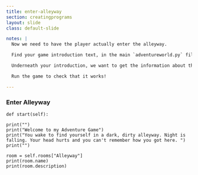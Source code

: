 ```yaml
---
title: enter-alleyway
section: creatingprograms
layout: slide
class: default-slide

notes: |
  Now we need to have the player actually enter the alleyway.

  Find your game introduction text, in the main `adventureworld.py` file.

  Underneath your introduction, we want to get the information about the Alleyway and print it our for the user.

  Run the game to check that it works!

---
```


### Enter Alleyway

    def start(self):
    
    print("")
    print("Welcome to my Adventure Game")
    print("You wake to find yourself in a dark, dirty alleyway. Night is falling. Your head hurts and you can't remember how you got here. ")
    print("")
    
    room = self.rooms["Alleyway"]
    print(room.name)
    print(room.description)

